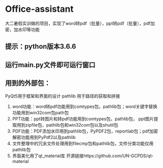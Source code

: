 # Office-assistant
大二暑假实训做的项目，实现了word转pdf（批量），ppt转pdf（批量），pdf加密，加水印等功能
## 提示：python版本3.6.6      
## 运行main.py文件即可运行窗口
## 用到的外部包：
PyQt5用于框架和界面的设计
pathlib 用于路径的获取和拼接

1. word功能：word转pdf功能用到comtypes包，pathlib包；word关键字替换功能用到win32com包path包
2. PPT功能：ppt转图片和转pdf功能用到comtypes包，pathlib包， ppt图片提取用到zipfile包，pathlib包和win32com包以及shutil包
3. PDF功能：PDF添加水印用到pathlib包，PyPDF2包，reportlab包；pdf加密解密功能用到PyPdf2以及pathlib
4. 文件整理中的冗余文件处理用到filecmp包和pathlib包，文件分类功能仅用pathlib包
5. 界面美化用了qt_material库 开源链接https://github.com/UN-GCPDS/qt-material
